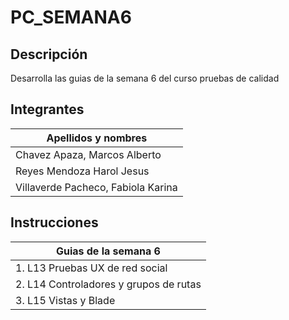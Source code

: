 # PC_SEMANA6
## Descripción
Desarrolla las guias de la semana 6 del curso pruebas de calidad
## Integrantes 
| Apellidos y nombres | 
|---------------------|
|Chavez Apaza, Marcos Alberto |      
|Reyes Mendoza Harol Jesus |      
|Villaverde Pacheco, Fabiola Karina  |

## Instrucciones
| Guias de la semana 6 | 
|---------------------|
| 1. L13 Pruebas UX de red social |
| 2. L14 Controladores y grupos de rutas |
| 3. L15 Vistas y Blade |

